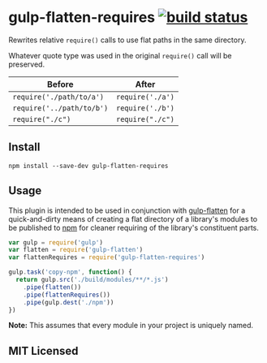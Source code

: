 # gulp-flatten-requires [![build status](https://secure.travis-ci.org/insin/gulp-flatten-requires.png)](http://travis-ci.org/insin/gulp-flatten-requires)

Rewrites relative `require()` calls to use flat paths in the same directory.

Whatever quote type was used in the original `require()` call will be preserved.

| Before                    | After            |
| ------------------------- | ---------------- |
| `require('./path/to/a')`  | `require('./a')` |
| `require('../path/to/b')` | `require('./b')` |
| `require("./c")`          | `require("./c")` |

## Install

```
npm install --save-dev gulp-flatten-requires
```

## Usage

This plugin is intended to be used in conjunction with
[gulp-flatten](https://github.com/armed/gulp-flatten) for a quick-and-dirty
means of creating a flat directory of a library's modules to be published to
[npm](https://www.npmjs.org) for cleaner requiring of the library's constituent
parts.

```javascript
var gulp = require('gulp')
var flatten = require('gulp-flatten')
var flattenRequires = require('gulp-flatten-requires')

gulp.task('copy-npm', function() {
  return gulp.src('./build/modules/**/*.js')
    .pipe(flatten())
    .pipe(flattenRequires())
    .pipe(gulp.dest('./npm'))
})
```

**Note:** This assumes that every module in your project is uniquely named.

## MIT Licensed